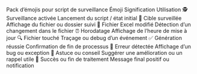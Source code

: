 Pack d’émojis pour script de surveillance
Émoji	Signification	Utilisation
🕵️	Surveillance activée	Lancement du script / état initial
👀	Cible surveillée	Affichage du fichier ou dossier suivi
📄	Fichier Excel modifié	Détection d’un changement dans le fichier
⏰	Horodatage	Affichage de l’heure de mise à jour
🔍	Fichier touché	Traçage ou debug d’un événement
✅	Génération réussie	Confirmation de fin de processus
🚨	Erreur détectée	Affichage d’un bug ou exception
🧠	Astuce ou conseil	Suggérer une amélioration ou un rappel utile
🎉	Succès ou fin de traitement	Message final positif ou notification